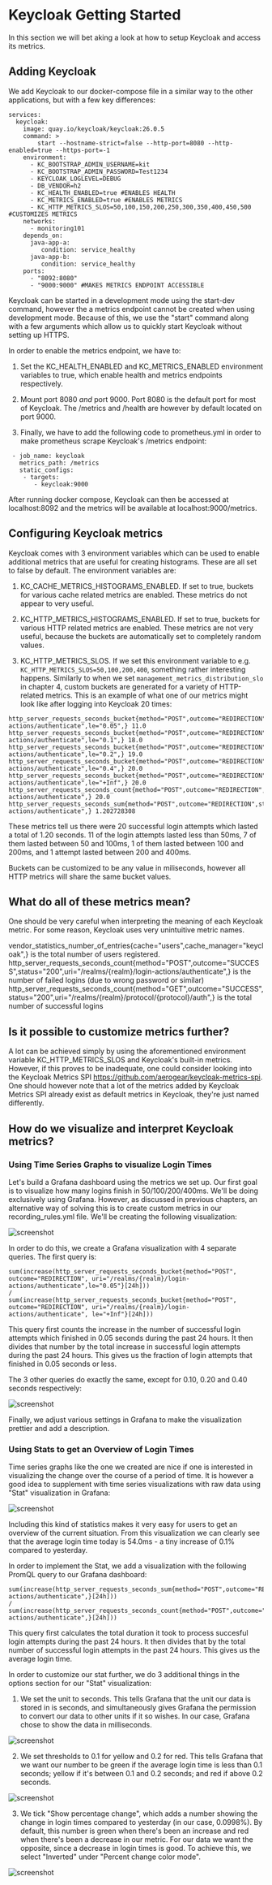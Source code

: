 # Keycloak Getting Started
In this section we will bet aking a look at how to setup Keycloak and access its metrics.

## Adding Keycloak
We add Keycloak to our docker-compose file in a similar way to the other applications, but with a few key differences:

```
services:
  keycloak:
    image: quay.io/keycloak/keycloak:26.0.5
    command: >
        start --hostname-strict=false --http-port=8080 --http-enabled=true --https-port=-1
    environment:
      - KC_BOOTSTRAP_ADMIN_USERNAME=kit
      - KC_BOOTSTRAP_ADMIN_PASSWORD=Test1234
      - KEYCLOAK_LOGLEVEL=DEBUG
      - DB_VENDOR=h2
      - KC_HEALTH_ENABLED=true #ENABLES HEALTH
      - KC_METRICS_ENABLED=true #ENABLES METRICS
      - KC_HTTP_METRICS_SLOS=50,100,150,200,250,300,350,400,450,500 #CUSTOMIZES METRICS
    networks:
      - monitoring101
    depends_on:
      java-app-a:
         condition: service_healthy
      java-app-b:
         condition: service_healthy
    ports:
      - "8092:8080"
      - "9000:9000" #MAKES METRICS ENDPOINT ACCESSIBLE

```

Keycloak can be started in a development mode using the start-dev command, however the a metrics endpoint cannot be created when using development mode. Because of this, we use the "start" command along with a few arguments which allow us to quickly start Keycloak without setting up HTTPS.

In order to enable the metrics endpoint, we have to:

1) Set the KC_HEALTH_ENABLED and KC_METRICS_ENABLED environment variables to true, which enable health and metrics endpoints respectively.

2) Mount port 8080 *and* port 9000. Port 8080 is the default port for most of Keycloak. The /metrics and /health are however by default located on port 9000.

3) Finally, we have to add the following code to prometheus.yml in order to make prometheus scrape Keycloak's /metrics endpoint:

```
 - job_name: keycloak
   metrics_path: /metrics
   static_configs:
    - targets:
       - keycloak:9000
```

After running docker compose, Keycloak can then be accessed at localhost:8092 and the metrics will be available at localhost:9000/metrics.

## Configuring Keycloak metrics

Keycloak comes with 3 environment variables which can be used to enable additional metrics that are useful for creating histograms. These are all set to false by default. The environment variables are:

1) KC_CACHE_METRICS_HISTOGRAMS_ENABLED. If set to true, buckets for various cache related metrics are enabled. These metrics do not appear to very useful. 

2) KC_HTTP_METRICS_HISTOGRAMS_ENABLED. If set to true, buckets for various HTTP related metrics are enabled. These metrics are not very useful, because the buckets are automatically set to completely random values.

3) KC_HTTP_METRICS_SLOS. If we set this environment variable to e.g. ```KC_HTTP_METRICS_SLOS=50,100,200,400```, something rather interesting happens. Similarly to when we set ```management_metrics_distribution_slo``` in chapter 4, custom buckets are generated for a variety of HTTP-related metrics. This is an example of what one of our metrics might look like after logging into Keycloak 20 times:

```
http_server_requests_seconds_bucket{method="POST",outcome="REDIRECTION",status="302",uri="/realms/{realm}/login-actions/authenticate",le="0.05",} 11.0
http_server_requests_seconds_bucket{method="POST",outcome="REDIRECTION",status="302",uri="/realms/{realm}/login-actions/authenticate",le="0.1",} 18.0
http_server_requests_seconds_bucket{method="POST",outcome="REDIRECTION",status="302",uri="/realms/{realm}/login-actions/authenticate",le="0.2",} 19.0
http_server_requests_seconds_bucket{method="POST",outcome="REDIRECTION",status="302",uri="/realms/{realm}/login-actions/authenticate",le="0.4",} 20.0
http_server_requests_seconds_bucket{method="POST",outcome="REDIRECTION",status="302",uri="/realms/{realm}/login-actions/authenticate",le="+Inf",} 20.0
http_server_requests_seconds_count{method="POST",outcome="REDIRECTION",status="302",uri="/realms/{realm}/login-actions/authenticate",} 20.0
http_server_requests_seconds_sum{method="POST",outcome="REDIRECTION",status="302",uri="/realms/{realm}/login-actions/authenticate",} 1.202728308
```

These metrics tell us there were 20 successful login attempts which lasted a total of 1.20 seconds. 11 of the login attempts lasted less than 50ms, 7 of them lasted between 50 and 100ms, 1 of them lasted between 100 and 200ms, and 1 attempt lasted between 200 and 400ms.

Buckets can be customized to be any value in miliseconds, however all HTTP metrics will share the same bucket values. 

## What do all of these metrics mean?

One should be very careful when interpreting the meaning of each Keycloak metric. For some reason, Keycloak uses very unintuitive metric names.

vendor_statistics_number_of_entries{cache="users",cache_manager="keycloak",} is the total number of users registered.
http_server_requests_seconds_count{method="POST",outcome="SUCCESS",status="200",uri="/realms/{realm}/login-actions/authenticate",} is the number of failed logins (due to wrong password or similar)
http_server_requests_seconds_count{method="GET",outcome="SUCCESS",status="200",uri="/realms/{realm}/protocol/{protocol}/auth",} is the total number of successful logins

## Is it possible to customize metrics further?

A lot can be achieved simply by using the aforementioned environment variable KC_HTTP_METRICS_SLOS and Keycloak's built-in metrics. However, if this proves to be inadequate, one could consider looking into the Keycloak Metrics SPI https://github.com/aerogear/keycloak-metrics-spi. One should however note that a lot of the metrics added by Keycloak Metrics SPI already exist as default metrics in Keycloak, they're just named differently.

## How do we visualize and interpret Keycloak metrics?

### Using Time Series Graphs to visualize Login Times

Let's build a Grafana dashboard using the metrics we set up. Our first goal is to visualize how many logins finish in 50/100/200/400ms. We'll be doing exclusively using Grafana. However, as discussed in previous chapters, an alternative way of solving this  is to create custom metrics in our recording_rules.yml file. We'll be creating the following visualization:

![screenshot](images/keycloak_1.png)

In order to do this, we create a Grafana visualization with 4 separate queries. The first query is:

```
sum(increase(http_server_requests_seconds_bucket{method="POST", outcome="REDIRECTION", uri="/realms/{realm}/login-actions/authenticate",le="0.05"}[24h])) 
/ 
sum(increase(http_server_requests_seconds_bucket{method="POST", outcome="REDIRECTION", uri="/realms/{realm}/login-actions/authenticate", le="+Inf"}[24h]))
```

This query first counts the increase in the number of successful login attempts which finished in 0.05 seconds during the past 24 hours. It then divides that number by the total increase in successful login attempts during the past 24 hours. This gives us the fraction of login attempts that finished in 0.05 seconds or less.

The 3 other queries do exactly the same, except for 0.10, 0.20 and 0.40 seconds respectively:

![screenshot](images/keycloak_2.png)

Finally, we adjust various settings in Grafana to make the visualization prettier and add a description. 

### Using Stats to get an Overview of Login Times

Time series graphs like the one we created are nice if one is interested in visualizing the change over the course of a period of time. It is however a good idea to supplement with time series visualizations with raw data using "Stat" visualization in Grafana:

![screenshot](images/keycloak_3.png)

Including this kind of statistics makes it very easy for users to get an overview of the current situation. From this visualization we can clearly see that the average login time today is 54.0ms - a tiny increase of 0.1% compared to yesterday.

In order to implement the Stat, we add a visualization with the following PromQL query to our Grafana dashboard:

```
sum(increase(http_server_requests_seconds_sum{method="POST",outcome="REDIRECTION",status="302",uri="/realms/{realm}/login-actions/authenticate",}[24h]))
/ 
sum(increase(http_server_requests_seconds_count{method="POST",outcome="REDIRECTION",status="302",uri="/realms/{realm}/login-actions/authenticate",}[24h]))
```

This query first calculates the total duration it took to process succesful login attempts during the past 24 hours. It then divides that by the total number of successful login attempts in the past 24 hours. This gives us the average login time.

In order to customize our stat further, we do 3 additional things in the options section for our "Stat" visualization:

1) We set the unit to seconds. This tells Grafana that the unit our data is stored in is seconds, and simultaneously gives Grafana the permission to convert our data to other units if it so wishes. In our case, Grafana chose to show the data in milliseconds.

![screenshot](images/keycloak_6.png)

2) We set thresholds to 0.1 for yellow and 0.2 for red. This tells Grafana that we want our number to be green if the average login time is less than 0.1 seconds; yellow if it's between 0.1 and 0.2 seconds; and red if above 0.2 seconds.

![screenshot](images/keycloak_5.png)

3) We tick "Show percentage change", which adds a number showing the change in login times compared to yesterday (in our case, 0.0998%). By default, this number is green when there's been an increase and red when there's been a decrease in our metric. For our data we want the opposite, since a decrease in login times is good. To achieve this, we select "Inverted" under "Percent change color mode". 

![screenshot](images/keycloak_4.png)